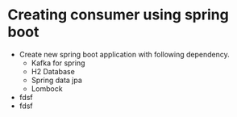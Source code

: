 # Creating consumer using spring boot

  - Create new spring boot application with following dependency.
     - Kafka for spring
     - H2 Database
     - Spring data jpa
     - Lombock
 - fdsf
 - fdsf
